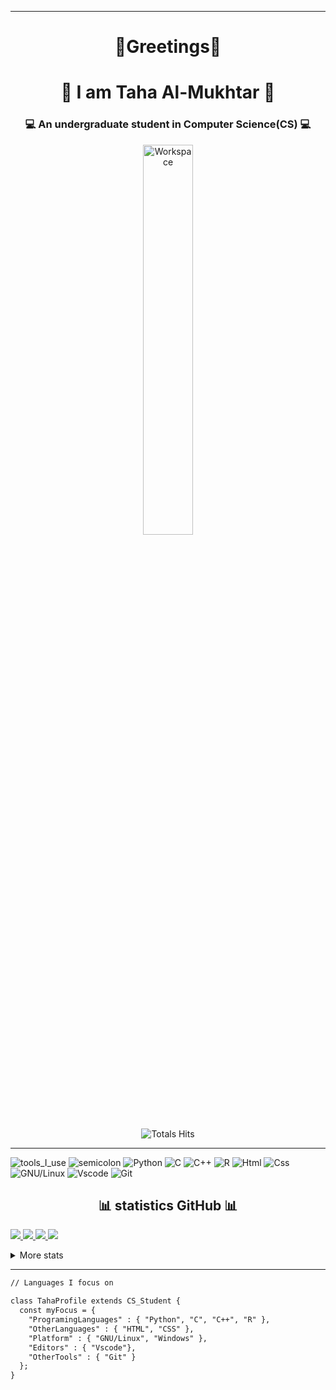 <hr></hr>

<h1 align="center">👋Greetings👋</h1>

<h1 align="center"> 👤 I am Taha Al-Mukhtar 👤 </h1>

<h3 align="center">💻 An undergraduate student in Computer Science(CS) 💻</h3>
<div align="center" width="50">
<img src="https://github.com/SP-XD/SP-XD/blob/main/images/dev-working_rounded.gif?raw=true" href="https://github.com/sp-xd" alt="Workspace"  width="40%"/><br> 
   
![Totals Hits](https://komarev.com/ghpvc/?username=Taha969&style=flat&color=orange&label=PROFILE+VIEWS)
</div>

---

![tools_I_use](https://img.shields.io/badge/-%F0%9F%9A%80%20Languages%20and%20Tools-orange )
![semicolon](https://img.shields.io/badge/-%3A-orange )
![Python](https://img.shields.io/badge/Python-3776AB?style=flat&logo=python&logoColor=white )
![C](https://img.shields.io/badge/C-00599C?style=flat&logo=c&logoColor=white)
![C++](https://img.shields.io/badge/C%2B%2B-00599C?style=flat&logo=c%2B%2B&logoColor=white )
![R](https://img.shields.io/badge/R-276DC3?style=flat&logo=r&logoColor=white )
![Html](https://img.shields.io/badge/HTML5-E34F26?style=flat&logo=html5&logoColor=white)
![Css](https://img.shields.io/badge/CSS3-1572B6?style=flat&logo=css3&logoColor=white)
![GNU/Linux](https://img.shields.io/badge/Linux-FCC624?style=flat&logo=linux&logoColor=black)
![Vscode](https://img.shields.io/badge/Visual_Studio_Code-0078D4?style=flat&logo=visual%20studio%20code&logoColor=white)
![Git](https://img.shields.io/badge/GIT-E44C30?style=flat&logo=git&logoColor=white)

<h2 align="center"> 📊 statistics GitHub 📊 </h2>
<a  href="https://github.com/Taha969">

![](http://github-profile-summary-cards.vercel.app/api/cards/stats?username=Taha969&theme=algolia)
![](http://github-profile-summary-cards.vercel.app/api/cards/productive-time?username=Taha969&theme=algolia&utcOffset=8)
![](http://github-profile-summary-cards.vercel.app/api/cards/repos-per-language?username=Taha969&theme=algolia)
![](http://github-profile-summary-cards.vercel.app/api/cards/most-commit-language?username=Taha969&theme=algolia)


</a>

<details>
  <summary>More stats</summary>
  
![](http://github-profile-summary-cards.vercel.app/api/cards/profile-details?username=Taha969&theme=algolia)

</details>
  
<hr></hr>


```markdown
// Languages I focus on

class TahaProfile extends CS_Student { 
  const myFocus = {  
    "ProgramingLanguages" : { "Python", "C", "C++", "R" },
    "OtherLanguages" : { "HTML", "CSS" },
    "Platform" : { "GNU/Linux", "Windows" },
    "Editors" : { "Vscode"},
    "OtherTools" : { "Git" }
  };
}
